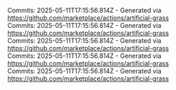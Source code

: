 Commits: 2025-05-11T17:15:56.814Z - Generated via https://github.com/marketplace/actions/artificial-grass
<br>
Commits: 2025-05-11T17:15:56.814Z - Generated via https://github.com/marketplace/actions/artificial-grass
<br>
Commits: 2025-05-11T17:15:56.814Z - Generated via https://github.com/marketplace/actions/artificial-grass
<br>
Commits: 2025-05-11T17:15:56.814Z - Generated via https://github.com/marketplace/actions/artificial-grass
<br>
Commits: 2025-05-11T17:15:56.814Z - Generated via https://github.com/marketplace/actions/artificial-grass
<br>
